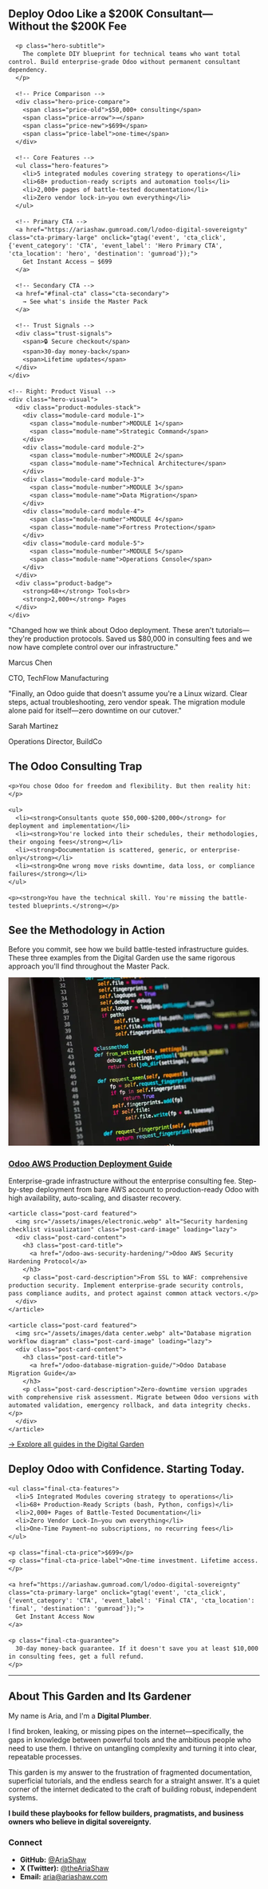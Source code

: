 <!-- Hero Conversion Section -->
<section class="hero-conversion-section">
  <div class="hero-grid">
    <!-- Left: Hero Content -->
    <div class="hero-content">
      <h1>Deploy Odoo Like a $200K Consultant—<br>Without the $200K Fee</h1>

      <p class="hero-subtitle">
        The complete DIY blueprint for technical teams who want total control. Build enterprise-grade Odoo without permanent consultant dependency.
      </p>

      <!-- Price Comparison -->
      <div class="hero-price-compare">
        <span class="price-old">$50,000+ consulting</span>
        <span class="price-arrow">→</span>
        <span class="price-new">$699</span>
        <span class="price-label">one-time</span>
      </div>

      <!-- Core Features -->
      <ul class="hero-features">
        <li>5 integrated modules covering strategy to operations</li>
        <li>68+ production-ready scripts and automation tools</li>
        <li>2,000+ pages of battle-tested documentation</li>
        <li>Zero vendor lock-in—you own everything</li>
      </ul>

      <!-- Primary CTA -->
      <a href="https://ariashaw.gumroad.com/l/odoo-digital-sovereignty" class="cta-primary-large" onclick="gtag('event', 'cta_click', {'event_category': 'CTA', 'event_label': 'Hero Primary CTA', 'cta_location': 'hero', 'destination': 'gumroad'});">
        Get Instant Access — $699
      </a>

      <!-- Secondary CTA -->
      <a href="#final-cta" class="cta-secondary">
        → See what's inside the Master Pack
      </a>

      <!-- Trust Signals -->
      <div class="trust-signals">
        <span>🔒 Secure checkout</span>
        <span>30-day money-back</span>
        <span>Lifetime updates</span>
      </div>
    </div>

    <!-- Right: Product Visual -->
    <div class="hero-visual">
      <div class="product-modules-stack">
        <div class="module-card module-1">
          <span class="module-number">MODULE 1</span>
          <span class="module-name">Strategic Command</span>
        </div>
        <div class="module-card module-2">
          <span class="module-number">MODULE 2</span>
          <span class="module-name">Technical Architecture</span>
        </div>
        <div class="module-card module-3">
          <span class="module-number">MODULE 3</span>
          <span class="module-name">Data Migration</span>
        </div>
        <div class="module-card module-4">
          <span class="module-number">MODULE 4</span>
          <span class="module-name">Fortress Protection</span>
        </div>
        <div class="module-card module-5">
          <span class="module-number">MODULE 5</span>
          <span class="module-name">Operations Console</span>
        </div>
      </div>
      <div class="product-badge">
        <strong>68+</strong> Tools<br>
        <strong>2,000+</strong> Pages
      </div>
    </div>
  </div>
</section>

<!-- Social Proof Section -->
<section class="social-proof-section">
  <div class="social-proof-grid">
    <div class="social-proof-card">
      <p class="social-proof-quote">"Changed how we think about Odoo deployment. These aren't tutorials—they're production protocols. Saved us $80,000 in consulting fees and we now have complete control over our infrastructure."</p>
      <p class="social-proof-author">Marcus Chen</p>
      <p class="social-proof-role">CTO, TechFlow Manufacturing</p>
    </div>
    <div class="social-proof-card">
      <p class="social-proof-quote">"Finally, an Odoo guide that doesn't assume you're a Linux wizard. Clear steps, actual troubleshooting, zero vendor speak. The migration module alone paid for itself—zero downtime on our cutover."</p>
      <p class="social-proof-author">Sarah Martinez</p>
      <p class="social-proof-role">Operations Director, BuildCo</p>
    </div>
  </div>
</section>

<!-- Problem Statement Section -->
<section class="problem-section">
  <div class="section-container">
    <h2>The Odoo Consulting Trap</h2>

    <p>You chose Odoo for freedom and flexibility. But then reality hit:</p>

    <ul>
      <li><strong>Consultants quote $50,000-$200,000</strong> for deployment and implementation</li>
      <li><strong>You're locked into their schedules, their methodologies, their ongoing fees</strong></li>
      <li><strong>Documentation is scattered, generic, or enterprise-only</strong></li>
      <li><strong>One wrong move risks downtime, data loss, or compliance failures</strong></li>
    </ul>

    <p><strong>You have the technical skill. You're missing the battle-tested blueprints.</strong></p>
  </div>
</section>

<!-- Curated Guides Section -->
<section class="curated-guides-section">
  <h2>See the Methodology in Action</h2>
  <p class="curated-guides-subtitle">
    Before you commit, see how we build battle-tested infrastructure guides. These three examples from the Digital Garden use the same rigorous approach you'll find throughout the Master Pack.
  </p>

  <div class="curated-guides-grid">
    <article class="post-card featured">
      <img src="/assets/images/code.webp" alt="Odoo AWS deployment architecture diagram" class="post-card-image" loading="lazy">
      <div class="post-card-content">
        <h3 class="post-card-title">
          <a href="/odoo-aws-deployment-guide/">Odoo AWS Production Deployment Guide</a>
        </h3>
        <p class="post-card-description">Enterprise-grade infrastructure without the enterprise consulting fee. Step-by-step deployment from bare AWS account to production-ready Odoo with high availability, auto-scaling, and disaster recovery.</p>
      </div>
    </article>

    <article class="post-card featured">
      <img src="/assets/images/electronic.webp" alt="Security hardening checklist visualization" class="post-card-image" loading="lazy">
      <div class="post-card-content">
        <h3 class="post-card-title">
          <a href="/odoo-aws-security-hardening/">Odoo AWS Security Hardening Protocol</a>
        </h3>
        <p class="post-card-description">From SSL to WAF: comprehensive production security. Implement enterprise-grade security controls, pass compliance audits, and protect against common attack vectors.</p>
      </div>
    </article>

    <article class="post-card featured">
      <img src="/assets/images/data center.webp" alt="Database migration workflow diagram" class="post-card-image" loading="lazy">
      <div class="post-card-content">
        <h3 class="post-card-title">
          <a href="/odoo-database-migration-guide/">Odoo Database Migration Guide</a>
        </h3>
        <p class="post-card-description">Zero-downtime version upgrades with comprehensive risk assessment. Migrate between Odoo versions with automated validation, emergency rollback, and data integrity checks.</p>
      </div>
    </article>
  </div>

  <div class="curated-guide-link">
    <a href="/guides/">→ Explore all guides in the Digital Garden</a>
  </div>
</section>

<!-- Final CTA Section -->
<section class="final-cta-section" id="final-cta">
  <div class="final-cta-content">
    <h2>Deploy Odoo with Confidence. Starting Today.</h2>

    <ul class="final-cta-features">
      <li>5 Integrated Modules covering strategy to operations</li>
      <li>68+ Production-Ready Scripts (bash, Python, configs)</li>
      <li>2,000+ Pages of Battle-Tested Documentation</li>
      <li>Zero Vendor Lock-In—you own everything</li>
      <li>One-Time Payment—no subscriptions, no recurring fees</li>
    </ul>

    <p class="final-cta-price">$699</p>
    <p class="final-cta-price-label">One-time investment. Lifetime access.</p>

    <a href="https://ariashaw.gumroad.com/l/odoo-digital-sovereignty" class="cta-primary-large" onclick="gtag('event', 'cta_click', {'event_category': 'CTA', 'event_label': 'Final CTA', 'cta_location': 'final', 'destination': 'gumroad'});">
      Get Instant Access Now
    </a>

    <p class="final-cta-guarantee">
      30-day money-back guarantee. If it doesn't save you at least $10,000 in consulting fees, get a full refund.
    </p>
  </div>
</section>

---

## About This Garden and Its Gardener

My name is Aria, and I'm a **Digital Plumber**.

I find broken, leaking, or missing pipes on the internet—specifically, the gaps in knowledge between powerful tools and the ambitious people who need to use them. I thrive on untangling complexity and turning it into clear, repeatable processes.

This garden is my answer to the frustration of fragmented documentation, superficial tutorials, and the endless search for a straight answer. It's a quiet corner of the internet dedicated to the craft of building robust, independent systems.

**I build these playbooks for fellow builders, pragmatists, and business owners who believe in digital sovereignty.**

### Connect

- **GitHub:** [@AriaShaw](https://github.com/AriaShaw)
- **X (Twitter):** [@theAriaShaw](https://x.com/theAriaShaw)
- **Email:** [aria@ariashaw.com](mailto:aria@ariashaw.com)
